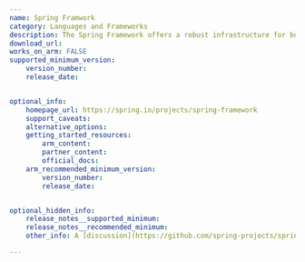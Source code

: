 ```yaml
---
name: Spring Framwork
category: Languages and Frameworks
description: The Spring Framework offers a robust infrastructure for building Java applications, leveraging cutting-edge techniques to drive development efficiency.
download_url:
works_on_arm: FALSE
supported_minimum_version:
    version_number:
    release_date:


optional_info:
    homepage_url: https://spring.io/projects/spring-framework
    support_caveats:
    alternative_options:
    getting_started_resources:
        arm_content:
        partner_content:
        official_docs:
    arm_recommended_minimum_version:
        version_number:
        release_date:


optional_hidden_info:
    release_notes__supported_minimum:
    release_notes__recommended_minimum:
    other_info: A [discussion](https://github.com/spring-projects/spring-framework/issues/26351) is available regarding building and testing the Spring Framework on Linux ARM64, where the project's maintainer mentioned that official ARM64 support is not currently available.

---
```

